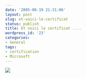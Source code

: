 ```yaml
---
date: '2005-08-19 21:31:06'
layout: post
slug: et-voici-le-certificat
status: publish
title: Et voici le certificat ....
wordpress_id: '23'
categories:
- General
tags:
- certification
- Microsoft
---
```


![](/images/conneries/PICT0109.jpg)
